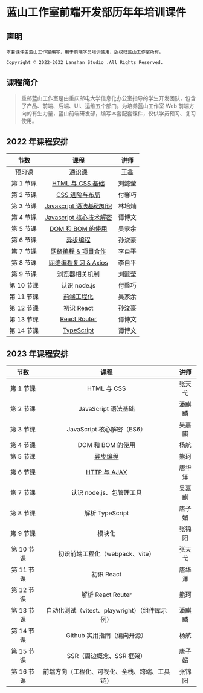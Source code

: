 # 蓝山工作室前端开发部历年年培训课件

## 声明

    本套课件由蓝山工作室编写，用于前端学员培训使用，版权归蓝山工作室所有。

    Copyright © 2022-2032 Lanshan Studio .All Rights Reserved.

## 课程简介

> 重邮蓝山工作室是由重庆邮电大学信息化办公室指导的学生开发团队，包含了产品、前端、后端、UI、运维五个部门。为培养蓝山工作室 Web 前端方向的有生力量，蓝山前端研发部，编写本套配套课件，仅供学员预习、复习使用。

## 2022 年课程安排

|   节数   |          课程           |  讲师  |
| :------: | :---------------------: | :----: |
|  预习课  |         [通识课](https://github.com/LanshanTeam/Courseware-Backend-Go-2022/blob/main/class00-%E9%80%9A%E8%AF%86%E8%AF%BE/READNE.md)          |  王鑫  |
| 第 1 节课 |    [HTML 与 CSS 基础](https://www.yuque.com/u32354906/pcz2r8/muenuh?)     | 刘懿莹 |
| 第 2 节课 |     [CSS 进阶与布局](https://lanshanfrontend.yuque.com/org-wiki-lanshanfrontend-ie95ne/rfgp43/yna7wz)      | 付馨巧 |
| 第 3 节课 | [Javascript 语法基础知识](https://lanshanfrontend.yuque.com/org-wiki-lanshanfrontend-ie95ne/rfgp43/fpxkxcc96cf2q6df?#) | 林培灿 |
| 第 4 节课 | [Javascript 核心技术解密](https://lanshanteam.feishu.cn/docx/LtlcdZCjGoiSz7xqdCKcVIZcnCg) | 谭博文 |
| 第 5 节课 | [DOM 和 BOM 的使用](https://jxi4fut4kr.feishu.cn/docx/K9srdwuRcowbYbxqdDzczZkmnBf) | 吴家余 |
| 第 6 节课 | [异步编程](https://jxi4fut4kr.feishu.cn/docx/K9srdwuRcowbYbxqdDzczZkmnBf) | 孙浚豪 |
| 第 7 节课 | [网络编程 & 项目合作](https://lanshanteam.feishu.cn/docs/doccnqtaRCs3RZBfSh5Qmsczk9e) | 李自平 |
| 第 8 节课 | [网络编程复习 & Axios](https://lanshanteam.feishu.cn/docx/FUqGdnQdSoCrWexDbfLc4ubCnub) | 李自平 |
| 第 9 节课 | 浏览器相关机制 | 刘懿莹 |
| 第 10 节课 | 认识 node.js | 付馨巧 |
| 第 11 节课 | [前端工程化](https://lanshanteam.feishu.cn/docx/C4wvd7xyAo5xPNx1yYvcXcJZnYf) | 吴家余 |
| 第 12 节课 | 初识 React | 孙浚豪 |
| 第 13 节课 | [React Router](https://lanshanteam.feishu.cn/docx/RylOdvVSxof058xtRR9c0cCansd) | 谭博文 |
| 第 14 节课 | [TypeScript](https://lanshanteam.feishu.cn/docx/WOWadRdp8ohfAwx3HX6cdklanTf) | 谭博文 |

## 2023 年课程安排

|   节数   |                              课程                              |  讲师  |
| :------: |:------------------------------------------------------------:| :----: |
| 第 1 节课 |                          HTML 与 CSS                          | 张天弋 | 
| 第 2 节课 |                       JavaScript 语法基础                        | 潘麒麟 |
| 第 3 节课 |                     JavaScript 核心解密（ES6）                     | 吴嘉麒 |
| 第 4 节课 |                        DOM 和 BOM 的使用                         | 杨航 |
| 第 5 节课 |[异步编程](https://lanshanteam.feishu.cn/docx/PCPwdAyM2okg5vxch2LczkFBnJ7)| 熊珂 | 
| 第 6 节课 | [HTTP 与 AJAX](https://github.com/estarhp/lanshan-courseware) | 唐华洋 |
| 第 7 节课 |                       认识 node.js、包管理工具                       | 吴嘉麒 |
| 第 8 节课 |                        解析 TypeScript                         | 唐子媚| 
| 第 9 节课 |                             模块化                              | 张锦阳 |
| 第 10 节课 |                    初识前端工程化（webpack、vite）                     | 张天弋 |
| 第 11 节课 |                           初识 React                           | 唐华洋 | 
| 第 12 节课 |                       解析 React Router                        | 熊珂 | 
| 第 13 节课 |               自动化测试（vitest、playwright）（组件库示例）                | 潘麒麟 |
| 第 14 节课 |                      Github 实用指南（偏向开源）                       | 杨航 |
| 第 15 节课 |                       SSR（周边概念、SSR 框架）                       | 唐子媚 |
| 第 16 节课 |                   前端方向（工程化、可视化、全栈、跨端、工具链）                    | 张锦阳 |
